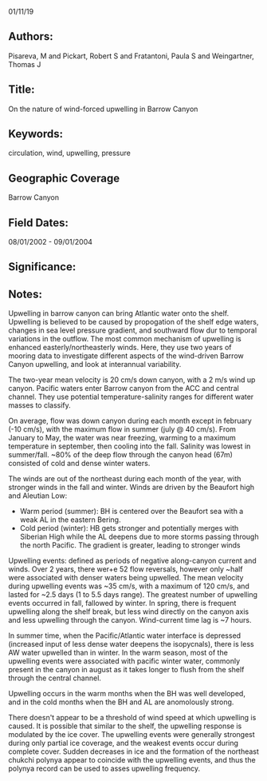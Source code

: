 01/11/19
## Authors:
Pisareva, M and Pickart, Robert S and Fratantoni, Paula S and Weingartner, Thomas J
## Title:
On the nature of wind-forced upwelling in Barrow Canyon
## Keywords:
circulation, wind, upwelling, pressure
## Geographic Coverage
Barrow Canyon
## Field Dates:
08/01/2002 - 09/01/2004
## Significance:


## Notes:
Upwelling in barrow canyon can bring Atlantic water onto the shelf.  Upwelling is believed to be caused by propogation of the shelf edge waters, changes in sea level pressure gradient, and southward flow dur to temporal variations in the outflow.  The most common mechanism of upwelling is enhanced easterly/northeasterly winds.  Here, they use two years of mooring data to investigate different aspects of the wind-driven Barrow Canyon upwelling, and look at interannual variability.

The two-year mean velocity is 20 cm/s down canyon, with a 2 m/s wind up canyon.  Pacific waters enter Barrow canyon from the ACC and central channel.  They use potential temperature-salinity ranges for different water masses to classify.

On average, flow was down canyon during each month except in february (-10 cm/s), with the maximum flow in summer (july @ 40 cm/s).  From January to May, the water was near freezing, warming to a maximum temperature in september, then cooling into the fall.  Salinity was lowest in summer/fall.  ~80% of the deep flow through the canyon head (67m) consisted of cold and dense winter waters.

The winds are out of the northeast during each month of the year, with stronger winds in the fall and winter.  Winds are driven by the Beaufort high and Aleutian Low:
- Warm period (summer): BH is centered over the Beaufort sea with a weak AL in the eastern Bering.  
- Cold period (winter): HB gets stronger and potentially merges with Siberian High while the AL deepens due to more storms passing through the north Pacific.  The gradient is greater, leading to stronger winds

Upwelling events: defined as periods of negative along-canyon current and winds.  Over 2 years, there wer+e 52 flow reversals, however only ~half were associated with denser waters being upwelled.  The mean velocity during upwelling events was ~35 cm/s, with a maximum of 120 cm/s, and lasted for ~2.5 days (1 to 5.5 days range).  The greatest number of upwelling events occurred in fall, fallowed by winter.  In spring, there is frequent upwelling along the shelf break, but less wind directly on the canyon axis and less upwelling through the canyon.  Wind-current time lag is ~7 hours.

In summer time, when the Pacific/Atlantic water interface is depressed (increased input of less dense water deepens the isopycnals), there is less AW water upwelled than in winter.  In the warm season, most of the upwelling events were associated with pacific winter water, commonly present in the canyon in august as it takes longer to flush from the shelf through the central channel.

Upwelling occurs in the warm months when the BH was well developed, and in the cold months when the BH and AL are anomolously strong.

There doesn't appear to be a threshold of wind speed at which upwelling is caused.  It is possible that similar to the shelf, the upwelling response is modulated by the ice cover.  The upwelling events were generally strongest during only partial ice coverage, and the weakest events occur during complete cover.  Sudden decreases in ice and the formation of the northeast chukchi polynya appear to coincide with the upwelling events, and thus the polynya record can be used to asses upwelling frequency.
